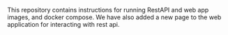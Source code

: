 This repository contains instructions for running RestAPI and web app images, and docker compose. We have also added a new page to the web application for interacting with rest api.